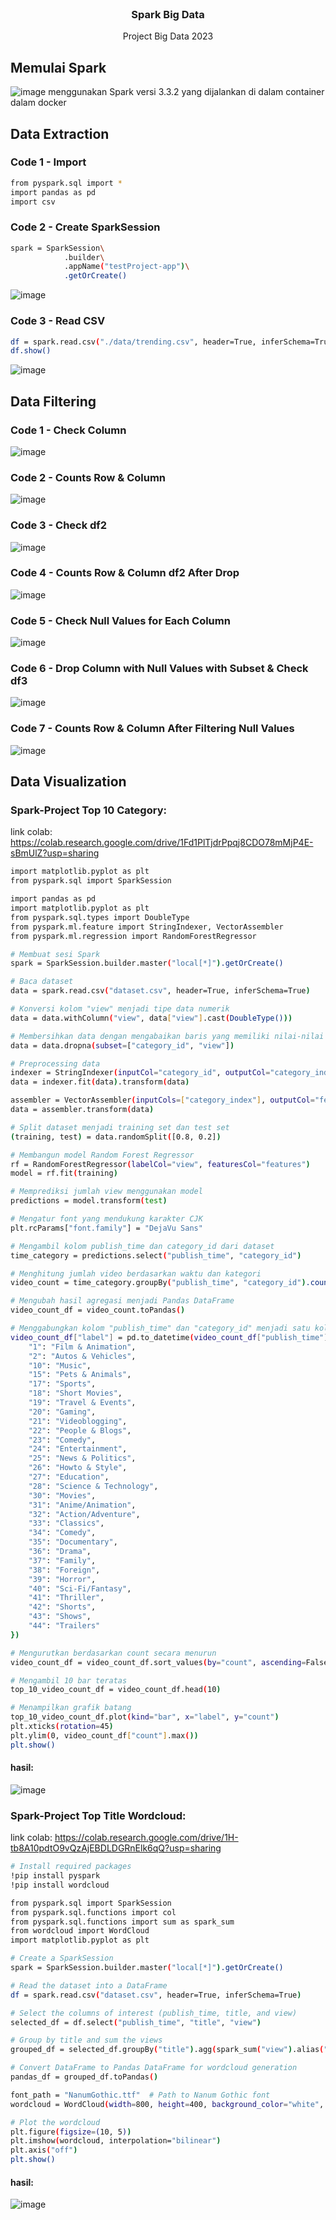 <br />
<div align="center">
<h3 align="center">Spark Big Data</h3>

  <p align="center">
    Project Big Data 2023
  </p>
</div>

## Memulai Spark
![image](https://user-images.githubusercontent.com/86558365/228115462-3cb62086-c4e5-4cb0-ba3b-e434b9aef702.png)
menggunakan Spark versi 3.3.2 yang dijalankan di dalam container dalam docker

## Data Extraction
### Code 1 - Import
```sh
from pyspark.sql import *
import pandas as pd
import csv
```
### Code 2 - Create SparkSession
```sh
spark = SparkSession\
            .builder\
            .appName("testProject-app")\
            .getOrCreate()
```
![image](https://user-images.githubusercontent.com/86558365/232996254-9a01fe57-18a1-4020-a574-d3bb1c9ef16a.png)

### Code 3 - Read CSV
```sh
df = spark.read.csv("./data/trending.csv", header=True, inferSchema=True, multiLine=True, escape='"')
df.show()
```
![image](https://user-images.githubusercontent.com/86558365/232996400-70d5d8a1-5485-44f7-a84f-c4bbe92e02e1.png)

## Data Filtering
### Code 1 - Check Column
![image](https://user-images.githubusercontent.com/86558365/236971004-7fdd291f-be2c-48fc-8c27-c747dffacb8c.png)

### Code 2 - Counts Row & Column
![image](https://user-images.githubusercontent.com/86558365/236971101-5f20a94c-adb2-4e19-b95e-2fb5e28801d1.png)

### Code 3 - Check df2
![image](https://user-images.githubusercontent.com/86558365/236971534-42a42a47-4562-4ab4-886a-57104ec4ded5.png)

### Code 4 - Counts Row & Column df2 After Drop
![image](https://user-images.githubusercontent.com/86558365/236971637-fa78147d-356b-4a00-842d-36961506b86f.png)

### Code 5 - Check Null Values for Each Column
![image](https://user-images.githubusercontent.com/86558365/236973263-e9ed6d67-9e1d-4d1b-bd26-ec6783abfd06.png)

### Code 6 - Drop Column with Null Values with Subset & Check df3
![image](https://user-images.githubusercontent.com/86558365/236973296-6a4ef9bd-29e9-43d8-bb6d-17ef383c4410.png)

### Code 7 - Counts Row & Column After Filtering Null Values
![image](https://user-images.githubusercontent.com/86558365/236973454-412c977c-b65d-427b-865c-ceea6baca332.png)

## Data Visualization
### Spark-Project Top 10 Category:
link colab: https://colab.research.google.com/drive/1Fd1PlTjdrPpqj8CDO78mMjP4E-sBmUlZ?usp=sharing
```sh
import matplotlib.pyplot as plt
from pyspark.sql import SparkSession

import pandas as pd
import matplotlib.pyplot as plt
from pyspark.sql.types import DoubleType
from pyspark.ml.feature import StringIndexer, VectorAssembler
from pyspark.ml.regression import RandomForestRegressor
```
```sh
# Membuat sesi Spark
spark = SparkSession.builder.master("local[*]").getOrCreate()
```
```sh
# Baca dataset
data = spark.read.csv("dataset.csv", header=True, inferSchema=True)

# Konversi kolom "view" menjadi tipe data numerik
data = data.withColumn("view", data["view"].cast(DoubleType()))

# Membersihkan data dengan mengabaikan baris yang memiliki nilai-nilai yang tidak valid
data = data.dropna(subset=["category_id", "view"])

# Preprocessing data
indexer = StringIndexer(inputCol="category_id", outputCol="category_index")
data = indexer.fit(data).transform(data)

assembler = VectorAssembler(inputCols=["category_index"], outputCol="features")
data = assembler.transform(data)

# Split dataset menjadi training set dan test set
(training, test) = data.randomSplit([0.8, 0.2])

# Membangun model Random Forest Regressor
rf = RandomForestRegressor(labelCol="view", featuresCol="features")
model = rf.fit(training)

# Memprediksi jumlah view menggunakan model
predictions = model.transform(test)
```
```sh
# Mengatur font yang mendukung karakter CJK
plt.rcParams["font.family"] = "DejaVu Sans"

# Mengambil kolom publish_time dan category_id dari dataset
time_category = predictions.select("publish_time", "category_id")

# Menghitung jumlah video berdasarkan waktu dan kategori
video_count = time_category.groupBy("publish_time", "category_id").count()

# Mengubah hasil agregasi menjadi Pandas DataFrame
video_count_df = video_count.toPandas()

# Menggabungkan kolom "publish_time" dan "category_id" menjadi satu kolom "label"
video_count_df["label"] = pd.to_datetime(video_count_df["publish_time"]).dt.strftime("%Y-%m-%d") + " - " + video_count_df["category_id"].replace({
    "1": "Film & Animation",
    "2": "Autos & Vehicles",
    "10": "Music",
    "15": "Pets & Animals",
    "17": "Sports",
    "18": "Short Movies",
    "19": "Travel & Events",
    "20": "Gaming",
    "21": "Videoblogging",
    "22": "People & Blogs",
    "23": "Comedy",
    "24": "Entertainment",
    "25": "News & Politics",
    "26": "Howto & Style",
    "27": "Education",
    "28": "Science & Technology",
    "30": "Movies",
    "31": "Anime/Animation",
    "32": "Action/Adventure",
    "33": "Classics",
    "34": "Comedy",
    "35": "Documentary",
    "36": "Drama",
    "37": "Family",
    "38": "Foreign",
    "39": "Horror",
    "40": "Sci-Fi/Fantasy",
    "41": "Thriller",
    "42": "Shorts",
    "43": "Shows",
    "44": "Trailers"
})

# Mengurutkan berdasarkan count secara menurun
video_count_df = video_count_df.sort_values(by="count", ascending=False)

# Mengambil 10 bar teratas
top_10_video_count_df = video_count_df.head(10)

# Menampilkan grafik batang
top_10_video_count_df.plot(kind="bar", x="label", y="count")
plt.xticks(rotation=45)
plt.ylim(0, video_count_df["count"].max())
plt.show()
```
#### hasil:
![image](https://github.com/fantasiavsr/project-big-data-2023/assets/86558365/e7cb61fc-b685-4807-ad5e-223e91085d47)

### Spark-Project Top Title Wordcloud:
link colab: https://colab.research.google.com/drive/1H-tb8A10pdtO9vQzAjEBDLDGRnElk6qQ?usp=sharing
```sh
# Install required packages
!pip install pyspark
!pip install wordcloud
```
```sh
from pyspark.sql import SparkSession
from pyspark.sql.functions import col
from pyspark.sql.functions import sum as spark_sum
from wordcloud import WordCloud
import matplotlib.pyplot as plt
```
```sh
# Create a SparkSession
spark = SparkSession.builder.master("local[*]").getOrCreate()

# Read the dataset into a DataFrame
df = spark.read.csv("dataset.csv", header=True, inferSchema=True)

# Select the columns of interest (publish_time, title, and view)
selected_df = df.select("publish_time", "title", "view")

# Group by title and sum the views
grouped_df = selected_df.groupBy("title").agg(spark_sum("view").alias("view_count"))

# Convert DataFrame to Pandas DataFrame for wordcloud generation
pandas_df = grouped_df.toPandas()

font_path = "NanumGothic.ttf"  # Path to Nanum Gothic font
wordcloud = WordCloud(width=800, height=400, background_color="white", font_path=font_path).generate_from_frequencies(pandas_df.set_index("title").to_dict()["view_count"])
```
```sh
# Plot the wordcloud
plt.figure(figsize=(10, 5))
plt.imshow(wordcloud, interpolation="bilinear")
plt.axis("off")
plt.show()
```
#### hasil:
![image](https://github.com/fantasiavsr/project-big-data-2023/assets/86558365/342ba5c6-f5be-450d-8625-0266f36aef9d)
